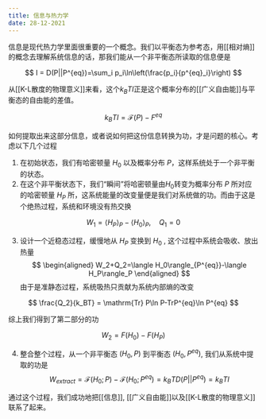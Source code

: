 ```yaml
---
title: 信息与热力学
date: 28-12-2021
---
```

信息是现代热力学里面很重要的一个概念。我们以平衡态为参考态，用[[相对熵]]的概念去理解系统信息的话，那我们能从一个非平衡态所读取的信息便是

$$
I = D(P||P^{eq})=\sum_i p_i\ln\left(\frac{p_i}{p^{eq}_i}\right)
$$

从[[K-L散度的物理意义]]来看，这个$k_BTI$正是这个概率分布的[[广义自由能]]与平衡态的自由能的差值。

$$
k_BTI = \mathcal{F}(P)-F^{eq}
$$

如何提取出来这部分信息，或者说如何把这份信息转换为功，才是问题的核心。考虑以下几个过程

1. 在初始状态，我们有哈密顿量 $H_0$ 以及概率分布 $P$，这样系统处于一个非平衡的状态。
2. 在这个非平衡状态下，我们“瞬间”将哈密顿量由$H_0$转变为概率分布 $P$ 所对应的哈密顿量 $H_P$ 所，这系统能量的改变量便是我们对系统做的功。而由于这是个绝热过程，系统和环境没有热交换

$$
W_1=\langle H_P\rangle_P-\langle H_0\rangle_P,\quad
Q_1=0
$$

3. 设计一个近稳态过程，缓慢地从 $H_P$ 变换到 $H_0$ , 这个过程中系统会吸收、放出热量
$$
\begin{aligned}
W_2+Q_2=\langle H_0\rangle_{P^{eq}}-\langle H_P\rangle_P
\end{aligned}
$$
由于是准静态过程，系统吸热只贡献为系统内部熵的改变

$$
\frac{Q_2}{k_BT} = \mathrm{Tr} P\ln P-TrP^{eq}\ln P^{eq}
$$

综上我们得到了第二部分的功

$$
W_2 = F(H_0)-F(H_P)
$$

4. 整合整个过程，从一个非平衡态 $(H_0,P)$ 到平衡态 $(H_0,P^{eq})$, 我们从系统中提取的功是
$$
W_{extract} = \mathcal{F}(H_0;P)-\mathcal{F}(H_0;P^{eq})=k_BTD(P||P^{eq})=k_BTI
$$

通过这个过程，我们成功地把[[信息]], [[广义自由能]]以及[[K-L散度的物理意义]]联系了起来。
